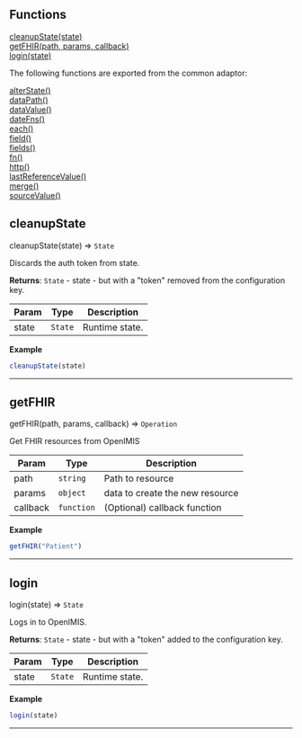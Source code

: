 ## Functions

<dl>
<dt>
    <a href="#cleanupstate">cleanupState(state)</a></dt>
<dt>
    <a href="#getfhir">getFHIR(path, params, callback)</a></dt>
<dt>
    <a href="#login">login(state)</a></dt>
</dl>

The following functions are exported from the common adaptor:
<dl>
<dt>
    <a href="/adaptors/packages/common-docs#alterstate">alterState()</a>
</dt>
<dt>
    <a href="/adaptors/packages/common-docs#datapath">dataPath()</a>
</dt>
<dt>
    <a href="/adaptors/packages/common-docs#datavalue">dataValue()</a>
</dt>
<dt>
    <a href="/adaptors/packages/common-docs#datefns">dateFns()</a>
</dt>
<dt>
    <a href="/adaptors/packages/common-docs#each">each()</a>
</dt>
<dt>
    <a href="/adaptors/packages/common-docs#field">field()</a>
</dt>
<dt>
    <a href="/adaptors/packages/common-docs#fields">fields()</a>
</dt>
<dt>
    <a href="/adaptors/packages/common-docs#fn">fn()</a>
</dt>
<dt>
    <a href="/adaptors/packages/common-docs#http">http()</a>
</dt>
<dt>
    <a href="/adaptors/packages/common-docs#lastreferencevalue">lastReferenceValue()</a>
</dt>
<dt>
    <a href="/adaptors/packages/common-docs#merge">merge()</a>
</dt>
<dt>
    <a href="/adaptors/packages/common-docs#sourcevalue">sourceValue()</a>
</dt></dl>

## cleanupState

cleanupState(state) ⇒ <code>State</code>

Discards the auth token from state.

**Returns**: <code>State</code> - state - but with a "token" removed from the configuration key.  

| Param | Type | Description |
| --- | --- | --- |
| state | <code>State</code> | Runtime state. |

**Example**  
```js
cleanupState(state)
```

* * *

## getFHIR

getFHIR(path, params, callback) ⇒ <code>Operation</code>

Get FHIR resources from OpenIMIS


| Param | Type | Description |
| --- | --- | --- |
| path | <code>string</code> | Path to resource |
| params | <code>object</code> | data to create the new resource |
| callback | <code>function</code> | (Optional) callback function |

**Example**  
```js
getFHIR("Patient")
```

* * *

## login

login(state) ⇒ <code>State</code>

Logs in to OpenIMIS.

**Returns**: <code>State</code> - state - but with a "token" added to the configuration key.  

| Param | Type | Description |
| --- | --- | --- |
| state | <code>State</code> | Runtime state. |

**Example**  
```js
login(state)
```

* * *

